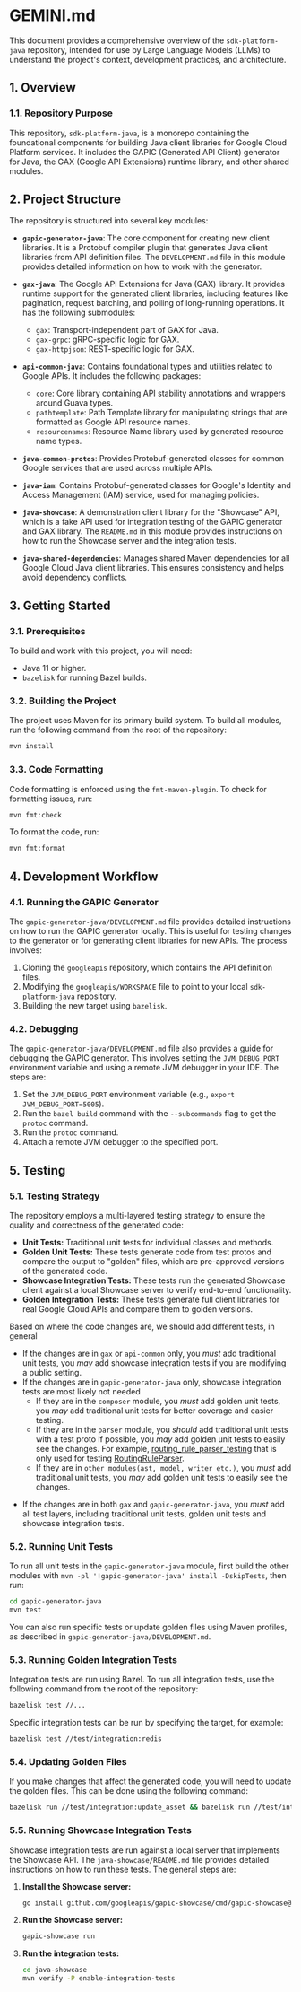 # GEMINI.md

This document provides a comprehensive overview of the `sdk-platform-java` repository, intended for use by Large Language Models (LLMs) to understand the project's context, development practices, and architecture.

## 1. Overview

### 1.1. Repository Purpose

This repository, `sdk-platform-java`, is a monorepo containing the foundational components for building Java client libraries for Google Cloud Platform services. It includes the GAPIC (Generated API Client) generator for Java, the GAX (Google API Extensions) runtime library, and other shared modules.

## 2. Project Structure

The repository is structured into several key modules:

*   **`gapic-generator-java`**: The core component for creating new client libraries. It is a Protobuf compiler plugin that generates Java client libraries from API definition files. The `DEVELOPMENT.md` file in this module provides detailed information on how to work with the generator.

*   **`gax-java`**: The Google API Extensions for Java (GAX) library. It provides runtime support for the generated client libraries, including features like pagination, request batching, and polling of long-running operations. It has the following submodules:
    *   `gax`: Transport-independent part of GAX for Java.
    *   `gax-grpc`: gRPC-specific logic for GAX.
    *   `gax-httpjson`: REST-specific logic for GAX.

*   **`api-common-java`**: Contains foundational types and utilities related to Google APIs. It includes the following packages:
    *   `core`: Core library containing API stability annotations and wrappers around Guava types.
    *   `pathtemplate`: Path Template library for manipulating strings that are formatted as Google API resource names.
    *   `resourcenames`: Resource Name library used by generated resource name types.

*   **`java-common-protos`**: Provides Protobuf-generated classes for common Google services that are used across multiple APIs.

*   **`java-iam`**: Contains Protobuf-generated classes for Google's Identity and Access Management (IAM) service, used for managing policies.

*   **`java-showcase`**: A demonstration client library for the "Showcase" API, which is a fake API used for integration testing of the GAPIC generator and GAX library. The `README.md` in this module provides instructions on how to run the Showcase server and the integration tests.

*   **`java-shared-dependencies`**: Manages shared Maven dependencies for all Google Cloud Java client libraries. This ensures consistency and helps avoid dependency conflicts.

## 3. Getting Started

### 3.1. Prerequisites

To build and work with this project, you will need:

*   Java 11 or higher.
*   `bazelisk` for running Bazel builds.

### 3.2. Building the Project

The project uses Maven for its primary build system. To build all modules, run the following command from the root of the repository:

```sh
mvn install
```

### 3.3. Code Formatting

Code formatting is enforced using the `fmt-maven-plugin`. To check for formatting issues, run:

```sh
mvn fmt:check
```

To format the code, run:

```sh
mvn fmt:format
```

## 4. Development Workflow

### 4.1. Running the GAPIC Generator

The `gapic-generator-java/DEVELOPMENT.md` file provides detailed instructions on how to run the GAPIC generator locally. This is useful for testing changes to the generator or for generating client libraries for new APIs. The process involves:

1.  Cloning the `googleapis` repository, which contains the API definition files.
2.  Modifying the `googleapis/WORKSPACE` file to point to your local `sdk-platform-java` repository.
3.  Building the new target using `bazelisk`.

### 4.2. Debugging

The `gapic-generator-java/DEVELOPMENT.md` file also provides a guide for debugging the GAPIC generator. This involves setting the `JVM_DEBUG_PORT` environment variable and using a remote JVM debugger in your IDE. The steps are:

1.  Set the `JVM_DEBUG_PORT` environment variable (e.g., `export JVM_DEBUG_PORT=5005`).
2.  Run the `bazel build` command with the `--subcommands` flag to get the `protoc` command.
3.  Run the `protoc` command.
4.  Attach a remote JVM debugger to the specified port.

## 5. Testing

### 5.1. Testing Strategy

The repository employs a multi-layered testing strategy to ensure the quality and correctness of the generated code:

*   **Unit Tests:** Traditional unit tests for individual classes and methods.
*   **Golden Unit Tests:** These tests generate code from test protos and compare the output to "golden" files, which are pre-approved versions of the generated code.
*   **Showcase Integration Tests:** These tests run the generated Showcase client against a local Showcase server to verify end-to-end functionality.
*   **Golden Integration Tests:** These tests generate full client libraries for real Google Cloud APIs and compare them to golden versions.

Based on where the code changes are, we should add different tests, in general

*   If the changes are in `gax` or `api-common` only, you _must_ add traditional unit tests, you _may_ add showcase integration tests if you are modifying a public setting. 
*   If the changes are in `gapic-generator-java` only, showcase integration tests are most likely not needed
      * If they are in the `composer` module, you _must_ add golden unit tests, you _may_ add traditional unit tests for better coverage and easier testing.
      * If they are in the `parser` module, you _should_ add traditional unit tests with a test proto if possible, you _may_ add golden unit tests to easily see the changes. For example, [routing_rule_parser_testing](https://github.com/googleapis/sdk-platform-java/blob/main/gapic-generator-java/src/test/proto/routing_rule_parser_testing.proto) that is only used for testing [RoutingRuleParser](https://github.com/googleapis/sdk-platform-java/blob/main/gapic-generator-java/src/main/java/com/google/api/generator/gapic/protoparser/RoutingRuleParser.java).
      * If they are in `other modules(ast, model, writer etc.)`, you _must_ add traditional unit tests, you _may_ add golden unit tests to easily see the changes.
- If the changes are in both `gax` and `gapic-generator-java`, you _must_ add all test layers, including traditional unit tests, golden unit tests and showcase integration tests.

### 5.2. Running Unit Tests

To run all unit tests in the `gapic-generator-java` module, first build the other modules with `mvn -pl '!gapic-generator-java' install -DskipTests`, then run:

```sh
cd gapic-generator-java
mvn test
```

You can also run specific tests or update golden files using Maven profiles, as described in `gapic-generator-java/DEVELOPMENT.md`.

### 5.3. Running Golden Integration Tests

Integration tests are run using Bazel. To run all integration tests, use the following command from the root of the repository:

```sh
bazelisk test //...
```

Specific integration tests can be run by specifying the target, for example:

```sh
bazelisk test //test/integration:redis
```

### 5.4. Updating Golden Files

If you make changes that affect the generated code, you will need to update the golden files. This can be done using the following command:

```sh
bazelisk run //test/integration:update_asset && bazelisk run //test/integration:update_credentials && bazelisk run //test/integration:update_iam && bazelisk run //test/integration:update_kms && bazelisk run //test/integration:update_pubsub && bazelisk run //test/integration:update_logging && bazelisk run //test/integration:update_redis && bazelisk run //test/integration:update_storage && bazelisk run //test/integration:update_library && bazelisk run //test/integration:update_compute && bazelisk run //test/integration:update_bigtable && bazelisk run //test/integration:update_apigeeconnect 
```

### 5.5. Running Showcase Integration Tests

Showcase integration tests are run against a local server that implements the Showcase API. The `java-showcase/README.md` file provides detailed instructions on how to run these tests. The general steps are:

1.  **Install the Showcase server:**

    ```sh
    go install github.com/googleapis/gapic-showcase/cmd/gapic-showcase@latest
    ```

2.  **Run the Showcase server:**

    ```sh
    gapic-showcase run
    ```

3.  **Run the integration tests:**

    ```sh
    cd java-showcase
    mvn verify -P enable-integration-tests
    ```
